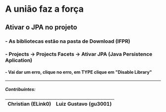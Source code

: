 # A união faz a força

## Ativar o JPA no projeto

### - As bibliotecas estão na pasta de Download (IFPR)
### - Projects -> Projects Facets -> Ativar JPA (Java Persistence Aplication)
#### - Vai dar um erro, clique no erro, em TYPE clique em "Disable Library"





------------
##### Contribuintes: 
Christian (ELink0) | Luiz Gustavo (gu3001)
------------ | -------------
